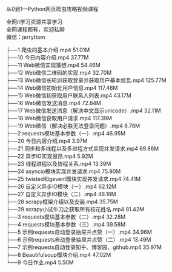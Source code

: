 从0到1—Python网页爬虫攻略视频课程

全网it学习资源共享学习<br>全网课程都有，欢迎私聊<br>微信：jerryttom<br>

├──1 爬虫的基本介绍.mp4 51.01M<br> ├──10 今日内容介绍.mp4 37.77M<br> ├──11 Web微信实现猜想.mp4 54.46M<br> ├──12 Web微信二维码的实现.mp4 32.70M<br> ├──13 Web微信长轮训获取登录并获取用户基本信息.mp4 125.77M<br> ├──14 Web微信初始化用户信息.mp4 117.48M<br> ├──15 Web微信初获取用户联系人列表.mp4 43.17M<br> ├──16 Web微信发送消息.mp4 72.84M<br> ├──17 Web微信发送消息（解决中文显示unicode）.mp4 32.11M<br> ├──18 Web微信获取用户请求.mp4 117.39M<br> ├──19 Web微信（解决必胜无法登录问题）.mp4 8.78M<br> ├──2 requests模块基本参数（一）.mp4 46.95M<br> ├──20 今日内容介绍.mp4 3.97M<br> ├──21 同步和多线程以及多进程方式实现并发请求.mp4 69.86M<br> ├──22 异步IO实现思路.mp4 5.92M<br> ├──23 线程进程以及协程关系.mp4 13.39M<br> ├──24 asyncio模块实现并发请求.mp4 75.90M<br> ├──25 twisted和gevent模块实现并发请求.mp4 74.41M<br> ├──26 自定义异步IO模块（一）.mp4 62.12M<br> ├──27 自定义异步IO模块（二）.mp4 48.18M<br> ├──28 scrapy框架介绍以及安装.mp4 35.75M<br> ├──29 scrapy小试牛刀之获取所有校花姓名.mp4 81.42M<br> ├──3 requests模块基本参数（二）.mp4 32.28M<br> ├──4 requests模块基本参数（三）.mp4 39.58M<br> ├──5 示例requests自动登录抽屉并点赞（一）.mp4 34.96M<br> ├──6 示例requests自动登录抽屉并点赞（二）.mp4 13.49M<br> ├──7 示例requests自动登录知乎、博客园、github.mp4 35.97M<br> ├──8 Beautifulsoup模块介绍.mp4 47.02M<br> └──9 今日作业.mp4 5.50M